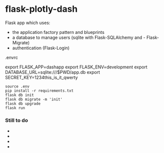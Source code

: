 # flask-plotly-dash

Flask app which uses:
- the application factory pattern and blueprints
- a database to manage users (sqlite with Flask-SQLAlchemy and -        Flask-Migrate)
- authentication (Flask-Login)

.envrc 

export FLASK_APP=dashapp
export FLASK_ENV=development
export DATABASE_URL=sqlite:///$PWD/app.db
export SECRET_KEY=1234this_is_it_qwerty


```
source .env
pip install -r requirements.txt
flask db init
flask db migrate -m 'init'
flask db upgrade
flask run

```


### Still to do 
- 
-  
- 
- 